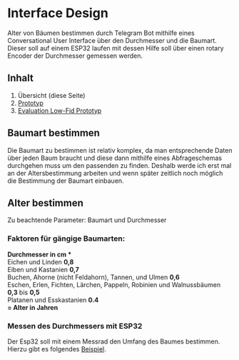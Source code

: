# Interface Design
Alter von Bäumen bestimmen durch Telegram Bot mithilfe eines Conversational User Interface über den Durchmesser und die Baumart. Dieser soll auf einem ESP32 laufen mit dessen Hilfe soll über einen rotary Encoder der Durchmesser gemessen werden.
## Inhalt
1. Übersicht (diese Seite)
2. [Prototyp](Prototyp.md)
3. [Evaluation Low-Fid Prototyp](Evaluation.md)
## Baumart bestimmen

Die Baumart zu bestimmen ist relativ komplex, da man entsprechende Daten über jeden Baum braucht und diese dann mithilfe eines Abfrageschemas durchgehen muss um den passenden zu finden. Deshalb werde ich erst mal an der Altersbestimmung arbeiten und wenn später zeitlich noch möglich die Bestimmung der Baumart einbauen. 

## Alter bestimmen

Zu beachtende Parameter: Baumart und Durchmesser

### Faktoren für gängige Baumarten:

**Durchmesser in  cm * <br>**
Eichen und Linden **0,8** <br>
Eiben und Kastanien **0,7** <br>
Buchen, Ahorne (nicht Feldahorn), Tannen, und Ulmen **0,6** <br>
Eschen, Erlen, Fichten, Lärchen, Pappeln, Robinien und Walnussbäumen **0,3** bis **0,5** <br>
Platanen und Esskastanien **0.4**<br>
**= Alter in Jahren**

### Messen des Durchmessers mit ESP32
Der Esp32 soll mit einem Messrad den Umfang des Baumes bestimmen. Hierzu gibt es folgendes [Beispiel](https://www.circuitschools.com/diy-measuring-wheel-using-arduino-and-rotary-encoder/).


